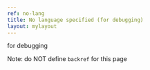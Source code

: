 ```yaml
---
ref: no-lang
title: No language specified (for debugging)
layout: mylayout
---
```


for debugging

Note: do NOT define `backref` for this page
